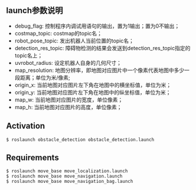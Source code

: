 ## launch参数说明
- debug_flag: 控制程序内调试用语句的输出，置为1输出；置为0不输出；
- costmap_topic: costmap的topic名；
- robot_pose_topic: 发出机器人当前位置的topic名；
- detection_res_topic: 障碍物检测的结果会发送到detection_res_topic指定的topic名上；
- uvrobot_radius: 设定机器人自身的几何尺寸；
- map_resolution: 地图分辨率，即地图对应图片中一个像素代表地图中多少一段距离；单位为米/像素;
- origin_x: 当前地图对应图片左下角在地图中的横坐标值，单位为米；
- origin_y: 当前地图对应图片左下角在地图中的纵坐标值，单位为米；
- map_w: 当前地图对应图片的宽度，单位像素；
- map_h: 当前地图对应图片的高度，单位像素；

## Activation

``` shell
$ roslaunch obstacle_detection obstacle_detection.launch
```

## Requirements

``` shell
$ roslaunch move_base move_localization.launch
$ roslaunch move_base move_navigation.launch
$ roslaunch move_base move_navigation_bag.launch
```